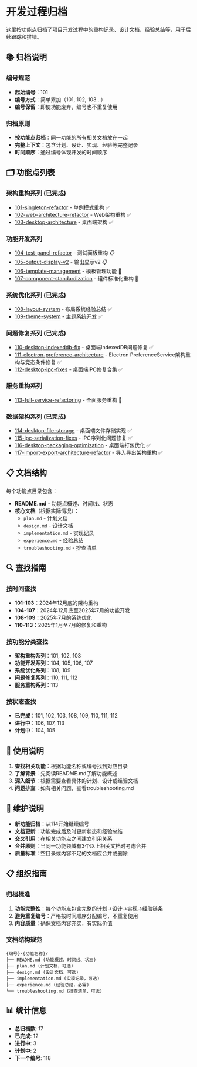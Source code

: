 # 开发过程归档

这里按功能点归档了项目开发过程中的重构记录、设计文档、经验总结等，用于后续跟踪和排错。

## 📚 归档说明

### 编号规范
- **起始编号**：101
- **编号方式**：简单累加（101, 102, 103...）
- **编号保留**：即使功能废弃，编号也不重复使用

### 归档原则
- **按功能点归档**：同一功能的所有相关文档放在一起
- **完整上下文**：包含计划、设计、实现、经验等完整记录
- **时间顺序**：通过编号体现开发的时间顺序

## 🗂️ 功能点列表

### 架构重构系列 (已完成)
- [101-singleton-refactor](./101-singleton-refactor/) - 单例模式重构 ✅
- [102-web-architecture-refactor](./102-web-architecture-refactor/) - Web架构重构 ✅
- [103-desktop-architecture](./103-desktop-architecture/) - 桌面端架构 ✅

### 功能开发系列
- [104-test-panel-refactor](./104-test-panel-refactor/) - 测试面板重构 📋
- [105-output-display-v2](./105-output-display-v2/) - 输出显示v2 📋
- [106-template-management](./106-template-management/) - 模板管理功能 🔄
- [107-component-standardization](./107-component-standardization/) - 组件标准化重构 🔄

### 系统优化系列 (已完成)
- [108-layout-system](./108-layout-system/) - 布局系统经验总结 ✅
- [109-theme-system](./109-theme-system/) - 主题系统开发 ✅

### 问题修复系列 (已完成)
- [110-desktop-indexeddb-fix](./110-desktop-indexeddb-fix/) - 桌面端IndexedDB问题修复 ✅
- [111-electron-preference-architecture](./111-electron-preference-architecture/) - Electron PreferenceService架构重构与竞态条件修复 ✅
- [112-desktop-ipc-fixes](./112-desktop-ipc-fixes/) - 桌面端IPC修复合集 ✅

### 服务重构系列
- [113-full-service-refactoring](./113-full-service-refactoring/) - 全面服务重构 🔄

### 数据架构系列 (已完成)
- [114-desktop-file-storage](./114-desktop-file-storage/) - 桌面端文件存储实现 ✅
- [115-ipc-serialization-fixes](./115-ipc-serialization-fixes/) - IPC序列化问题修复 ✅
- [116-desktop-packaging-optimization](./116-desktop-packaging-optimization/) - 桌面端打包优化 ✅
- [117-import-export-architecture-refactor](./117-import-export-architecture-refactor/) - 导入导出架构重构 ✅

## 📋 文档结构

每个功能点目录包含：
- **README.md** - 功能点概述、时间线、状态
- **核心文档**（根据实际情况）：
  - `plan.md` - 计划文档
  - `design.md` - 设计文档
  - `implementation.md` - 实现记录
  - `experience.md` - 经验总结
  - `troubleshooting.md` - 排查清单

## 🔍 查找指南

### 按时间查找
- **101-103**：2024年12月底的架构重构
- **104-107**：2024年12月底至2025年7月的功能开发
- **108-109**：2025年7月的系统优化
- **110-113**：2025年1月至7月的修复和重构

### 按功能分类查找
- **架构重构系列**：101, 102, 103
- **功能开发系列**：104, 105, 106, 107
- **系统优化系列**：108, 109
- **问题修复系列**：110, 111, 112
- **服务重构系列**：113

### 按状态查找
- **已完成**：101, 102, 103, 108, 109, 110, 111, 112
- **进行中**：106, 107, 113
- **计划中**：104, 105

## 📝 使用说明

1. **查找相关功能**：根据功能名称或编号找到对应目录
2. **了解背景**：先阅读README.md了解功能概述
3. **深入细节**：根据需要查看具体的计划、设计或经验文档
4. **问题排查**：如有相关问题，查看troubleshooting.md

## 🔄 维护说明

- **新功能归档**：从114开始继续编号
- **文档更新**：功能完成后及时更新状态和经验总结
- **交叉引用**：在相关功能点之间建立引用关系
- **合并原则**：当同一功能领域有3个以上相关文档时考虑合并
- **质量标准**：空目录或内容不足的文档应合并或删除

## 📋 组织指南

### 归档标准
1. **功能完整性**：每个功能点包含完整的计划→设计→实现→经验链条
2. **避免重复编号**：严格按时间顺序分配编号，不重复使用
3. **内容质量**：确保文档内容充实，有实际价值

### 文档结构规范
```
{编号}-{功能名称}/
├── README.md (功能概述、时间线、状态)
├── plan.md (计划文档，可选)
├── design.md (设计文档，可选)
├── implementation.md (实现记录，可选)
├── experience.md (经验总结，必需)
└── troubleshooting.md (排查清单，可选)
```

## 📊 统计信息

- **总归档数**: 17
- **已完成**: 12
- **进行中**: 3
- **计划中**: 2
- **下一个编号**: 118
